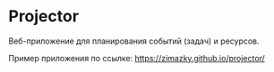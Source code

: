# Projector

Веб-приложение для планирования событий (задач) и ресурсов.

Пример приложения по ссылке: https://zimazky.github.io/projector/
